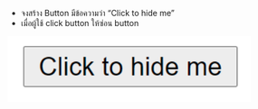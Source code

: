 -   จงสร้าง Button มีข้อความว่า “Click to hide me”
-   เมื่อผู้ใช้ click button ให้ซ่อน button

![preview](./image.png)
